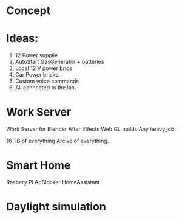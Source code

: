 # Concept 


# Ideas:
1. 12 Power supplie
2. AutoStart GasGenerator + batteries
3. Local 12 V power brics
4. Car Power bricks.
5. Custom voice commands
6. All connected to the lan.

# Work Server
Work Server for Blender 
After Effects
Web GL builds 
Any heavy job.

16 TB of everything
Arcive of everything.

# Smart Home
Rasbery PI 
AdBlocker
HomeAssistant 


# Daylight simulation

